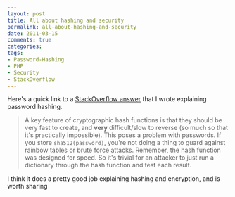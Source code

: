 ```yaml
---
layout: post
title: All about hashing and security
permalink: all-about-hashing-and-security
date: 2011-03-15
comments: true
categories:
tags:
- Password-Hashing
- PHP
- Security
- StackOverflow
---
```


Here's a quick link to a [StackOverflow answer](http://stackoverflow.com/questions/4948322/fundamental-difference-between-hashing-and-encryption-algorithms/4948393#4948393) that I wrote explaining password hashing. 

> A key feature of cryptographic hash functions is that they should be very fast to create, and **very** difficult/slow to reverse (so much so that it's practically impossible). This poses a problem with passwords. If you store `sha512(password)`, you're not doing a thing to guard against rainbow tables or brute force attacks. Remember, the hash function was designed for speed. So it's trivial for an attacker to just run a dictionary through the hash function and test each result.

I think it does a pretty good job explaining hashing and encryption, and is worth sharing
